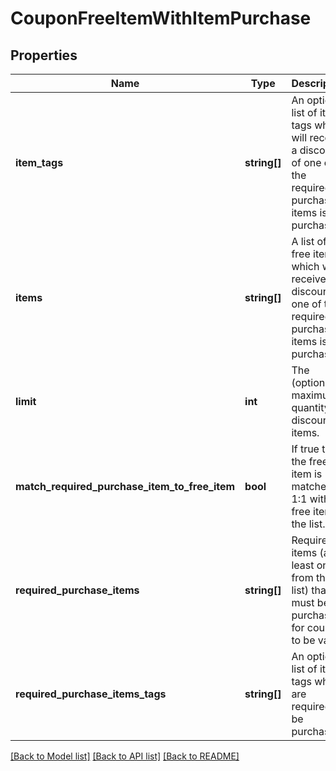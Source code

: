 # CouponFreeItemWithItemPurchase

## Properties
Name | Type | Description | Notes
------------ | ------------- | ------------- | -------------
**item_tags** | **string[]** | An optional list of item tags which will receive a discount of one of the required purchased items is purchased. | [optional] 
**items** | **string[]** | A list of free items which will receive a discount if one of the required purchase items is purchased. | [optional] 
**limit** | **int** | The (optional) maximum quantity of discounted items. | [optional] 
**match_required_purchase_item_to_free_item** | **bool** | If true then the free item is matched 1:1 with the free item in the list. | [optional] 
**required_purchase_items** | **string[]** | Required items (at least one from the list) that must be purchased for coupon to be valid | [optional] 
**required_purchase_items_tags** | **string[]** | An optional list of item tags which are required to be purchased. | [optional] 

[[Back to Model list]](../README.md#documentation-for-models) [[Back to API list]](../README.md#documentation-for-api-endpoints) [[Back to README]](../README.md)


